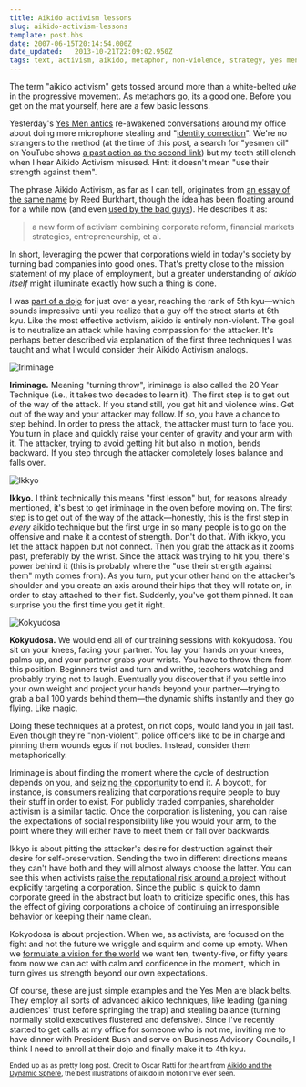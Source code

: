 ```yaml
---
title: Aikido activism lessons
slug: aikido-activism-lessons
template: post.hbs
date: 2007-06-15T20:14:54.000Z
date_updated:   2013-10-21T22:09:02.950Z
tags: text, activism, aikido, metaphor, non-violence, strategy, yes men
---
```


The term "aikido activism" gets tossed around more than a white-belted <em>uke</em> in the progressive movement. As metaphors go, its a good one. Before you get on the mat yourself, here are a few basic lessons.<!--more-->

Yesterday's <a href="http://www.vivoleum.com/event/" title="Exxon Mobil | Vivoleum">Yes Men antics</a> re-awakened conversations around my office about doing more microphone stealing and "<a href="http://www.theyesmen.org/" title="TheYesMen.org">identity correction</a>". We're no strangers to the method (at the time of this post, a search for "yesmen oil" on YouTube shows <a href="http://youtube.com/watch?v=s4bwptKniHU" title="GM Prank at LA Auto Show">a past action as the second link</a>) but my teeth still clench when I hear Aikido Activism misused. Hint: it doesn't mean "use their strength against them".

The phrase Aikido Activism, as far as I can tell, originates from <a href="http://www.well.com/~rb/" title="Mr. Burkhart's on the Well">an essay of the same name</a> by Reed Burkhart, though the idea has been floating around for a while now (and even <a href="http://www.amazon.com/Junk-Science-Judo-Self-Defense-against/dp/1930865120" title="Junk Science Judo on Amazon">used by the bad guys</a>). He describes it as:

<blockquote>a new form of activism combining corporate reform, financial markets strategies, entrepreneurship, et al.</blockquote>

In short, leveraging the power that corporations wield in today's society by turning bad companies into good ones. That's pretty close to the mission statement of my place of employment, but a greater understanding of <em>aikido itself</em> might illuminate exactly how such a thing is done.

I was <a href="http://www.heartaikido.com/" title="Heart of San Francisco Aikido">part of a dojo</a> for just over a year, reaching the rank of 5th kyu&mdash;which sounds impressive until you realize that a guy off the street starts at 6th kyu. Like the most effective activism, aikido is entirely non-violent. The goal is to neutralize an attack while having compassion for the attacker. It's perhaps better described via explanation of the first three techniques I was taught and what I would consider their Aikido Activism analogs.

<img class="right" src="http://assets.stanifesto.com/images/2007/06/iriminage.jpg" alt="Iriminage" />

<strong>Iriminage.</strong> Meaning "turning throw", iriminage is also called the 20 Year Technique (i.e., it takes two decades to learn it). The first step is to get out of the way of the attack. If you stand still, you get hit and violence wins. Get out of the way and your attacker may follow. If so, you have a chance to step behind. In order to press the attack, the attacker must turn to face you. You turn in place and quickly raise your center of gravity and your arm with it. The attacker, trying to avoid getting hit but also in motion, bends backward. If you step through the attacker completely loses balance and falls over.

<img class="left" src="http://assets.stanifesto.com/images/2007/06/ikkyo.jpg" alt="Ikkyo" />

<strong>Ikkyo.</strong> I think technically this means "first lesson" but, for reasons already mentioned, it's best to get iriminage in the oven before moving on. The first step is to get out of the way of the attack&mdash;honestly, this is the first step in <em>every</em> aikido technique but the first urge in so many people is to go on the offensive and make it a contest of strength. Don't do that. With ikkyo, you let the attack happen but not connect. Then you grab the attack as it zooms past, preferably by the wrist. Since the attack was trying to hit you, there's power behind it (this is probably where the "use their strength against them" myth comes from). As you turn, put your other hand on the attacker's shoulder and you create an axis around their hips that they will rotate on, in order to stay attached to their fist. Suddenly, you've got them pinned. It can surprise you the first time you get it right.

<img class="right" src="http://assets.stanifesto.com/images/2007/06/kokydosa.jpg" alt="Kokyudosa" />

<strong>Kokyudosa.</strong> We would end all of our training sessions with kokyudosa. You sit on your knees, facing your partner. You lay your hands on your knees, palms up, and your partner grabs your wrists. You have to throw them from this position. Beginners twist and turn and writhe, teachers watching and probably trying not to laugh. Eventually you discover that if you settle into your own weight and project your hands beyond your partner&mdash;trying to grab a ball 100 yards behind them&mdash;the dynamic shifts instantly and they go flying. Like magic.

Doing these techniques at a protest, on riot cops, would land you in jail fast. Even though they're "non-violent", police officers like to be in charge and pinning them wounds egos if not bodies. Instead, consider them metaphorically.

Iriminage is about finding the moment where the cycle of destruction depends on you, and <a href="http://www.ciw-online.org/agreementanalysis.html" title="Coalition of Immokalee Workers">seizing the opportunity</a> to end it. A boycott, for instance, is consumers realizing that corporations require people to buy their stuff in order to exist. For publicly traded companies, shareholder activism is a similar tactic. Once the corporation is listening, you can raise the expectations of social responsibility like you would your arm, to the point where they will either have to meet them or fall over backwards.

Ikkyo is about pitting the attacker's desire for destruction against their desire for self-preservation. Sending the two in different directions means they can't have both and they will almost always choose the latter. You can see this when activists <a href="http://ran.org/new/dirty_money/home/no_new_coal/" title="RAN.org : Dirty Money">raise the reputational risk around a project</a> without explicitly targeting a corporation. Since the public is quick to damn corporate greed in the abstract but loath to criticize specific ones, this has the effect of giving corporations a choice of continuing an irresponsible behavior or keeping their name clean.

Kokyodosa is about projection. When we, as activists, are focused on the fight and not the future we wriggle and squirm and come up empty. When we <a href="http://ellabakercenter.org/page.php?pageid=28" title="Reclaim the Future at EllaBakerCenter.org">formulate a vision for the world</a> we want ten, twenty-five, or fifty years from now we can act with calm and confidence in the moment, which in turn gives us strength beyond our own expectations.

Of course, these are just simple examples and the Yes Men are black belts. They employ all sorts of advanced aikido techniques, like leading (gaining audiences' trust before springing the trap) and stealing balance (turning normally stolid executives flustered and defensive). Since I've recently started to get calls at my office for someone who is not me, inviting me to have dinner with President Bush and serve on Business Advisory Councils, I think I need to enroll at their dojo and finally make it to 4th kyu.

<small>Ended up as as pretty long post. Credit to Oscar Ratti for the art from <a href="http://www.amazon.com/Aikido-Dynamic-Sphere-Illustrated-Introduction/dp/0804800049/" title="Buy it on Amazon">Aikido and the Dynamic Sphere</a>, the best illustrations of aikido in motion I've ever seen.</small>
